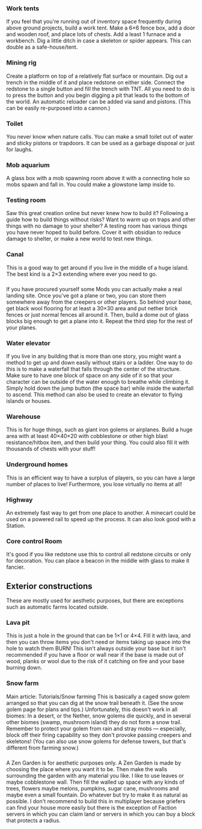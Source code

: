 ### Work tents
If you feel that you're running out of inventory space frequently during above ground projects, build a work tent. Make a 6×6 fence box, add a door and wooden roof, and place lots of chests. Add a least 1 furnace and a workbench. Dig a little ditch in case a skeleton or spider appears. This can double as a safe-house/tent.

### Mining rig
Create a platform on top of a relatively flat surface or mountain. Dig out a trench in the middle of it and place redstone on either side. Connect the redstone to a single button and fill the trench with TNT. All you need to do is to press the button and you begin digging a pit that leads to the bottom of the world. An automatic reloader can be added via sand and pistons. (This can be easily re-purposed into a cannon.)

### Toilet
You never know when nature calls. You can make a small toilet out of water and sticky pistons or trapdoors. It can be used as a garbage disposal or just for laughs.

### Mob aquarium
A glass box with a mob spawning room above it with a connecting hole so mobs spawn and fall in. You could make a glowstone lamp inside to.

### Testing room
Saw this great creation online but never knew how to build it? Following a guide how to build things without risks? Want to warm up on traps and other things with no damage to your shelter? A testing room has various things you have never hoped to build before. Cover it with obsidian to reduce damage to shelter, or make a new world to test new things.

### Canal
This is a good way to get around if you live in the middle of a huge island. The best kind is a 2×3 extending where ever you need to go.

### 
If you have procured yourself some Mods you can actually make a real landing site. Once you've got a plane or two, you can store them somewhere away from the creepers or other players. So behind your base, get black wool flooring for at least a 30×30 area and put nether brick fences or just normal fences all around it. Then, build a dome out of glass blocks big enough to get a plane into it. Repeat the third step for the rest of your planes.

### Water elevator
If you live in any building that is more than one story, you might want a method to get up and down easily without stairs or a ladder. One way to do this is to make a waterfall that falls through the center of the structure. Make sure to have one block of space on any side of it so that your character can be outside of the water enough to breathe while climbing it. Simply hold down the jump button (the space bar) while inside the waterfall to ascend. This method can also be used to create an elevator to flying islands or houses.

### Warehouse
This is for huge things, such as giant iron golems or airplanes. Build a huge area with at least 40×40×20 with cobblestone or other high blast resistance/hitbox item, and then build your thing. You could also fill it with thousands of chests with your stuff!

### Underground homes
This is an efficient way to have a surplus of players, so you can have a large number of places to live! Furthermore, you lose virtually no items at all!

### Highway
An extremely fast way to get from one place to another. A minecart could be used on a powered rail to speed up the process. It can also look good with a Station.

### Core control Room
It's good if you like redstone use this to control all redstone circuits or only for decoration. You can place a beacon in the middle with glass to make it fancier.

## Exterior constructions
These are mostly used for aesthetic purposes, but there are exceptions such as automatic farms located outside.

### Lava pit
This is just a hole in the ground that can be 1×1 or 4×4. Fill it with lava, and then you can throw items you don't need or items taking up space into the hole to watch them BURN! This isn't always outside your base but it isn't recommended if you have a floor or wall near if the base is made out of wood, planks or wool due to the risk of it catching on fire and your base burning down.

### Snow farm
Main article: Tutorials/Snow farming
This is basically a caged snow golem arranged so that you can dig at the snow trail beneath it. (See the snow golem page for plans and tips.) Unfortunately, this doesn't work in all biomes: In a desert, or the Nether, snow golems die quickly, and in several other biomes (swamp, mushroom island) they do not form a snow trail. Remember to protect your golem from rain and stray mobs — especially, block off their firing capability so they don't provoke passing creepers and skeletons! (You can also use snow golems for defense towers, but that's different from farming snow.)

### 
A Zen Garden is for aesthetic purposes only. A Zen Garden is made by choosing the place where you want it to be. Then make the walls surrounding the garden with any material you like. I like to use leaves or maybe cobblestone wall. Then fill the walled up space with any kinds of trees, flowers maybe melons, pumpkins, sugar cane, mushrooms and maybe even a small fountain. Do whatever but try to make it as natural as possible. I don't recommend to build this in multiplayer because griefers can find your house more easily but there is the exception of Faction servers in which you can claim land or servers in which you can buy a block that protects a radius.

